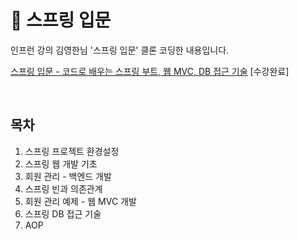 # 🌱 스프링 입문

인프런 강의 김영한님 '스프링 입문' 클론 코딩한 내용입니다.

[스프링 입문 - 코드로 배우는 스프링 부트, 웹 MVC, DB 접근 기술](https://www.inflearn.com/course/%EC%8A%A4%ED%94%84%EB%A7%81-%EC%9E%85%EB%AC%B8-%EC%8A%A4%ED%94%84%EB%A7%81%EB%B6%80%ED%8A%B8) [수강완료]

<br>

## 목차
1. 스프링 프로젝트 환경설정
2. 스프링 웹 개발 기초
3. 회원 관리 - 백엔드 개발
4. 스프링 빈과 의존관계
5. 회원 관리 예제 - 웹 MVC 개발
6. 스프링 DB 접근 기술
7. AOP